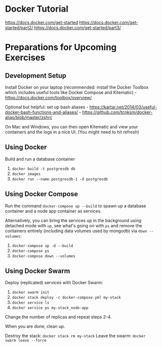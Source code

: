 # Docker Tutorial

https://docs.docker.com/get-started
https://docs.docker.com/get-started/part2/
https://docs.docker.com/get-started/part3/

# Preparations for Upcoming Exercises

## Development Setup

Install Docker on your laptop (recommended: install the Docker Toolbox which includes useful tools like Docker Compose and Kitematic)
    - https://docs.docker.com/toolbox/overview/

Optional but helpful: set up bash aliases
    - https://kartar.net/2014/03/useful-docker-bash-functions-and-aliases/
    - https://github.com/tcnksm/docker-alias/blob/master/zshrc

On Mac and Windows, you can then open Kitematic and view your containers and the logs in a nice UI. (You might need to hit refresh)

## Using Docker

Build and run a database container

1. `docker build -t postgresdb db`
2. `docker images`
3. `docker run --name postgresdb-1 -d postgresdb`

## Using Docker Compose

Run the command `docker-compose up --build` to spawn up a database container and a node app container as services.

Alternatively, you can bring the services up in the background using detached mode with `up`, see what's going on with `ps` and remove the containers entirely (including data volumes used by mongodb) via `down --volumes`:
1. `docker-compose up -d --build`
2. `docker-compose ps`
3. `docker-compose down --volumes`

## Using Docker Swarm

Deploy (replicated) services with Docker Swarm:

1. `docker swarm init`
2. `docker stack deploy -c docker-compose.yml my-stack`
3. `docker service ls`
4. `docker service ps my-stack_node-app`

Change the number of replicas and repeat steps 2-4.

When you are done, clean up.

Destroy the stack: `docker stack rm my-stack`
Leave the swarm: `docker swarm leave --force`